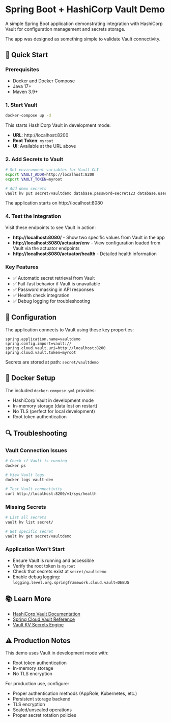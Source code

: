# Spring Boot + HashiCorp Vault Demo

A simple Spring Boot application demonstrating integration with HashiCorp Vault for configuration management and secrets storage.

The app was designed as something simple to validate Vault connectivity.

## 🚀 Quick Start

### Prerequisites
- Docker and Docker Compose
- Java 17+
- Maven 3.9+

### 1. Start Vault
```bash
docker-compose up -d
```

This starts HashiCorp Vault in development mode:
- **URL**: http://localhost:8200
- **Root Token**: `myroot`
- **UI**: Available at the URL above

### 2. Add Secrets to Vault
```bash
# Set environment variables for Vault CLI
export VAULT_ADDR=http://localhost:8200
export VAULT_TOKEN=myroot

# Add demo secrets
vault kv put secret/vaultdemo database.password=secret123 database.username=admin
```

The application starts on http://localhost:8080

### 4. Test the Integration
Visit these endpoints to see Vault in action:

- **http://localhost:8080/** - Show two specific values from Vault in the app
- **http://localhost:8080/actuator/env** - View configuration loaded from Vault via the actuator endpoints
- **http://localhost:8080/actuator/health** - Detailed health information

### Key Features
- ✅ Automatic secret retrieval from Vault
- ✅ Fail-fast behavior if Vault is unavailable
- ✅ Password masking in API responses
- ✅ Health check integration
- ✅ Debug logging for troubleshooting

## 🔧 Configuration

The application connects to Vault using these key properties:

```properties
spring.application.name=vaultdemo
spring.config.import=vault://
spring.cloud.vault.uri=http://localhost:8200
spring.cloud.vault.token=myroot
```

Secrets are stored at path: `secret/vaultdemo`

## 🐳 Docker Setup

The included `docker-compose.yml` provides:
- HashiCorp Vault in development mode
- In-memory storage (data lost on restart)
- No TLS (perfect for local development)
- Root token authentication

## 🔍 Troubleshooting

### Vault Connection Issues
```bash
# Check if Vault is running
docker ps

# View Vault logs
docker logs vault-dev

# Test Vault connectivity
curl http://localhost:8200/v1/sys/health
```

### Missing Secrets
```bash
# List all secrets
vault kv list secret/

# Get specific secret
vault kv get secret/vaultdemo
```

### Application Won't Start
- Ensure Vault is running and accessible
- Verify the root token is `myroot`
- Check that secrets exist at `secret/vaultdemo`
- Enable debug logging: `logging.level.org.springframework.cloud.vault=DEBUG`

## 📚 Learn More

- [HashiCorp Vault Documentation](https://www.vaultproject.io/docs)
- [Spring Cloud Vault Reference](https://docs.spring.io/spring-cloud-vault/docs/current/reference/html/)
- [Vault KV Secrets Engine](https://www.vaultproject.io/docs/secrets/kv)

## ⚠️ Production Notes

This demo uses Vault in development mode with:
- Root token authentication
- In-memory storage
- No TLS encryption

For production use, configure:
- Proper authentication methods (AppRole, Kubernetes, etc.)
- Persistent storage backend
- TLS encryption
- Sealed/unsealed operations
- Proper secret rotation policies